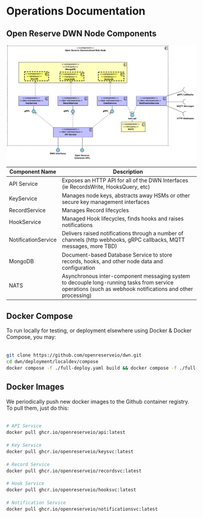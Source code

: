 # Operations Documentation

## Open Reserve DWN Node Components

[![DWN Node Components](./dwn_node_components.png)](./dwn_node_components.png)

| Component Name | Description |
|----------------|-------------|
| API Service | Exposes an HTTP API for all of the DWN Interfaces (ie RecordsWrite, HooksQuery, etc) |
| KeyService | Manages node keys, abstracts away HSMs or other secure key management interfaces |
| RecordService |  Manages Record lifecycles |
| HookService | Managed Hook lifecycles, finds hooks and raises notifications |
| NotificationService | Delivers raised notifications through a number of channels (http webhooks, gRPC callbacks, MQTT messages, more TBD) |
| MongoDB | Document-based Database Service to store records, hooks, and other node data and configuration |
| NATS | Asynchronous inter-component messaging system to decouple long-running tasks from service operations (such as webhook notifications and other processing) |

## Docker Compose

To run locally for testing, or deployment elsewhere using Docker & Docker Compose, you may:

```sh

git clone https://github.com/openreserveio/dwn.git
cd dwn/deployment/localdev/compose
docker compose -f ./full-deploy.yaml build && docker compose -f ./full-deploy.yaml up

```

## Docker Images

We periodically push new docker images to the Github container registry.  To pull them, just do this:

```sh

# API Service
docker pull ghcr.io/openreserveio/api:latest

# Key Service
docker pull ghcr.io/openreserveio/keysvc:latest

# Record Service
docker pull ghcr.io/openreserveio/recordsvc:latest

# Hook Service
docker pull ghcr.io/openreserveio/hooksvc:latest

# Notification Service
docker pull ghcr.io/openreserveio/notificationsvc:latest

```


